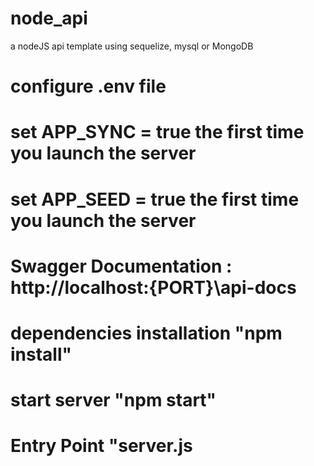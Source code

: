 # node_api
a nodeJS api template using sequelize, mysql or MongoDB

# configure .env file
# set APP_SYNC = true the first time you launch the server
# set APP_SEED = true the first time you launch the server

# Swagger Documentation : http://localhost:{PORT}\api-docs 
# dependencies installation "npm install"

# start server "npm start"
# Entry Point "server.js
